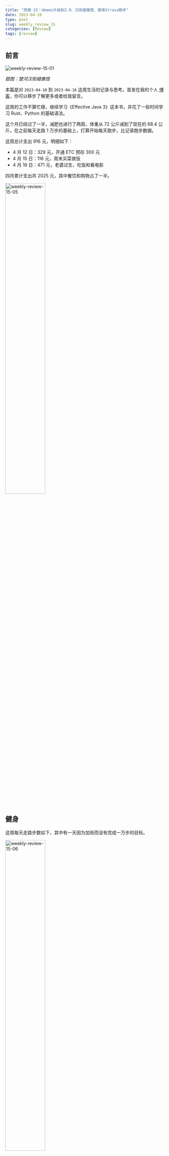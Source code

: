 ```yaml
---
title: "周报-15｜Umami升级到2.0、汉街蜡像馆、使用Strava跑步"
date: 2023-04-18
type: post
slug: weekly_review_15
categories: [Review]
tags: [review]
---
```


## 前言

![weekly-review-15-01](/images/weekly-review-15-01.webp)

_题图：楚河汉街蜡像馆_

本篇是对 `2023-04-10` 到 `2023-04-16` 这周生活的记录与思考。首发在我的个人 [博客](https://blog.chensoul.cc/)，你可以移步了解更多或者给我留言。

这周的工作不算忙碌，继续学习《Effective Java 3》这本书，并花了一些时间学习 Rust、Python 的基础语法。

这个月已经过了一半，减肥也进行了两周，体重从 72 公斤减到了现在的 68.4 公斤。在之前每天走路 1 万步的基础上，打算开始每天跑步，比记录跑步数据。

这周总计支出 916 元，明细如下：

- 4 月 12 日：329 元，开通 ETC 预存 300 元
- 4 月 15 日：116 元，周末买菜做饭
- 4 月 16 日：471 元，老婆过生，吃饭和看电影

四月累计支出共 2025 元，其中餐饮和购物占了一半。

<img src="/images/weekly-review-15-05.webp" alt="weekly-review-15-05" style="width:50%;" />

## 健身

这周每天走路步数如下，其中有一天因为加班而没有完成一万步的目标。

<img src="/images/weekly-review-15-06.webp" alt="weekly-review-15-06" style="width:50%;" />

受 [@Conge](https://conge.livingwithfcs.org/) 博客影响，开始记录每天的跑步数据。首先是注册了 strava 账号，然后参考 [running_page](https://github.com/yihong0618/running_page) 部署了一个我的跑步主页 [run.chensoul.cc](https://run.chensoul.cc/)。

![weekly-review-15-02](/images/weekly-review-15-02.webp)

因为我之前是使用悦跑圈 APP 记录跑步，所以又参考[这篇文章](https://github.com/yihong0618/running_page/blob/master/README-CN.md#joyrun%E6%82%A6%E8%B7%91%E5%9C%88)导出 gpx 数据，然后[同步](https://github.com/yihong0618/running_page/blob/master/README-CN.md#gpx_to_strava)到 Strava。最后，可以把悦跑圈 APP 卸载了。

![weekly-review-15-03](/images/weekly-review-15-03.webp)

上周跑步数据如下，总计 28.64 公里，比上周的 19.05 公里多了 9.6 公里。

![weekly-review-15-04](/images/weekly-review-15-04.webp)

上面搞定了之后，就可以使用 Strava 来跑步了。为了增加社交乐趣性，我在 n8n 里面创建了一个 workflow，将 Strava 活动发送到我的『[ChenSoul Share](https://t.me/chensouls)』Telegram 频道，效果如下。

<img src="/images/weekly-review-15-07.webp" alt="weekly-review-15-07" style="width:50%;" />

## Umami 升级到 2.0

1、首先备份数据库

2、升级数据库

```bash
git clone https://github.com/umami-software/migrate-v1-v2.git
cd migrate-v1-v2
yarn install
yarn build
```

创建 .env 文件：

```properties
#修改为你的数据库地址
DATABASE_URL=postgresql://umami:xxxxx@postgres.chensoul.cc:5432/umami
```

运行：

```bash
yarn start
```

3、重新部署静态页面

日志提示报错：

![weekly-review-15-16](/images/weekly-review-15-16.webp)

解决办法是修改 scripts/check-db.js：

![weekly-review-15-17](/images/weekly-review-15-17.webp)

4、修改跟踪脚本，把站点中所有追踪脚本名字`umami.js`改为`script.js`。

5、最后查看实时仪表盘。我的 umami 实时 [访问地址](https://umami.chensoul.cc/realtime/f110cfa0-b737-4690-a032-2b9073a57fc3)

## 工作

### Effective Java 3 笔记

请参考《[Effective Java 3 笔记：依赖注入优于硬编码资源](/posts/2023/04/17/prefer-dependency-injection-to-hardwiring-resources)》。

## 汉街蜡像馆

周末趁武汉旅游大年卡还没过期，跑到楚河汉街蜡像馆去溜达了一圈。因为有年卡，省去了 150 元的门票。

<img src="/images/weekly-review-15-08.webp" alt="weekly-review-15-08" style="width:67%;" />

<img src="/images/weekly-review-15-09.webp" alt="weekly-review-15-09" style="width:67%;" />

<img src="/images/weekly-review-15-10.webp" alt="weekly-review-15-10" style="width:67%;" />

<img src="/images/weekly-review-15-11.webp" alt="weekly-review-15-11" style="width:67%;" />

<img src="/images/weekly-review-15-12.webp" alt="weekly-review-15-12" style="width:67%;" />

<img src="/images/weekly-review-15-13.webp" alt="weekly-review-15-13" style="width:67%;" />

<img src="/images/weekly-review-15-14.webp" alt="weekly-review-15-14" style="width:67%;" />

<img src="/images/weekly-review-15-15.webp" alt="weekly-review-15-15" style="width:67%;" />

## 好物分享

虽然大部分有意思的内容会分享在 『[ChenSoul Share](https://t.me/chensouls)』Telegram 频道，不过还是挑选一部分在这里列举一下，感觉更像一个 newsletter 了。

### 一些文章

1、[Java 编程教程](https://www3.ntu.edu.sg/home/ehchua/programming/index.html)

![img](https://cdn.beekka.com/blogimg/asset/202301/bg2023011504.webp)

这个网站是新加坡南洋理工大学的一位老师的教案（英文），主要内容为新生的 Java 编程

2、[offsec.tools](https://offsec.tools/)

![img](https://cdn.beekka.com/blogimg/asset/202301/bg2023012101.webp)

这个网站收集各种安全相关的软件工具，目前共有 600 多个。

3、[我的习惯养成计划：五分钟规则+打卡](https://juemuren4449.com/archives/habit-formation-plan)

4、[我编程 20 年的指导原则](https://www.jitao.tech/posts/my-guiding-principles-after-20-years-of-programming/)

5、[用 zmv 批量重命名文件](https://lenciel.com/2022/10/renaming-with-zmv/)

### 一些工具

- [WebPerformance Report](https://webperformancereport.com/) 这个网站可以用邮箱订阅你的网站性能的个性化报告。它会监控指定网站的性能，每周会发送一封报告邮件给你。
